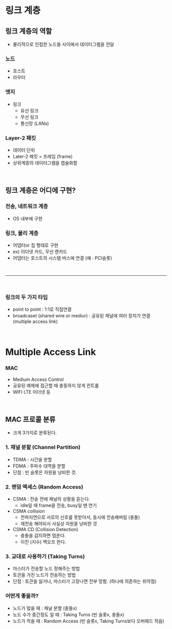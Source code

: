 # 링크 계층
## 링크 계층의 역할
- 물리적으로 인접한 노드들 사이에서 데이터그램을 전달 
### 노드
- 호스트
- 라우터
### 엣지
- 링크
  - 유선 링크
  - 무선 링크
  - 통신망 (LANs)
### Layer-2 패킷
- 데이터 단위
- Later-2 패킷 = 프레임 (frame)
- 상위계층의 데이터그램을 캡슐화함

<br>

## 링크 계층은 어디에 구현?
### 전송, 네트워크 계층
- OS 내부에 구현
### 링크, 물리 계층
- 어댑터or 칩 형태로 구현
- ex) 이더넷 카드, 무선 랜카드
- 어댑터는 호스트의 시스템 버스에 연결 (예 : PCI슬롯)

<br>

---

<br>

### 링크의 두 가지 타입
- point to point : 1:1로 직접연결
- broadcaset (shared wire or mediur) : 공유된 채널에 여러 장치가 연결 (multiple access link)
 
<br>

# Multiple Access Link
### MAC
- Medium Access Control
- 공유된 매체에 접근할 때 충동하지 않게 컨트롤
- WIFI LTE 이더넷 등

<br>

## MAC 프로콜 분류
- 크게 3가지로 분류된다.
### 1. 채널 분할 (Channel Partition)
- TDMA : 시간을 분할
- FDMA : 주파수 대역을 분할
- 단점 : 빈 슬롯은 자원을 낭비한 것. 
### 2. 랜덤 엑세스 (Random Access)
- CSMA : 전송 전에 채널의 상황을 듣는다.
  - idle일 때 frame을 전송, busy일 땐 연기
- CSMA collision
  - 전파지연으로 서로의 신호를 못받아서, 동시에 전송해버림 (충돌)
  - 재전송 해야되서 사실상 자원을 낭비한 것
- CSMA CD (Collision Detection)
  - 충돌을 감지하면 멈춘다.
  - 이진 (지수) 백오프 한다.  
### 3. 교대로 사용하기 (Taking Turns)
- 마스터가 전송할 노드 정해주는 방법
- 토큰을 가진 노드가 전송하는 방법
- 단점 : 토큰을 잃거나, 마스터가 고장나면 전부 망함. (하나에 의존하는 취약점)
### 어떤게 좋을까?
- 노드가 많을 때 : 채널 분할 (충돌x)
- 노드 수가 중간정도 일 때 : Taking Turns (빈 슬롯x, 충돌x)
- 노드가 적을 때 : Random Access (빈 슬롯x, Taking Turns보다 오버헤드 적음)
